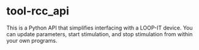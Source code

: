 # tool-rcc_api

This is a Python API that simplifies interfacing with a LOOP-IT device. You can update parameters, start stimulation, and stop stimulation from within your own programs.  
